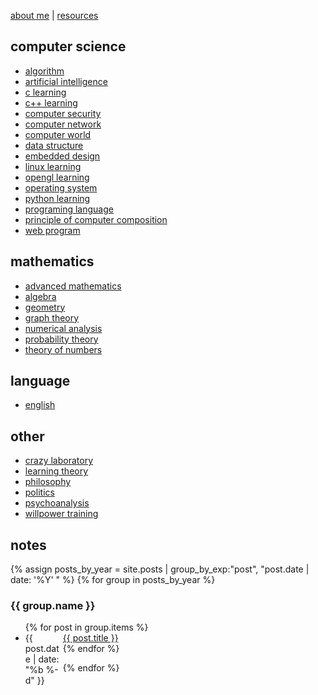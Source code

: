 [about me](/about) | [resources](/resources)

## computer science

- [algorithm](/algorithm-learning)
- [artificial intelligence](/ai)
- [c learning](/c-learning)
- [c++ learning](/cpp-learning)
- [computer security](/computer-security)
- [computer network](/computer-network)
- [computer world](/computer)
- [data structure](/data-structure)
- [embedded design](/embedded-design)
- [linux learning](/linux-learning)
- [opengl learning](/opengl-learning)
- [operating system](/operating-system)
- [python learning](/python-learning)
- [programing language](/programming-language)
- [principle of computer composition](/computer-system)
- [web program](/web-program)

## mathematics

- [advanced mathematics](/advanced-mathematics)
- [algebra](/algebra)
- [geometry](/geometry)
- [graph theory](/graph-theory)
- [numerical analysis](/numerical-analysis)
- [probability theory](/probability-theory)
- [theory of numbers](/theory-of-numbers)

## language

- [english](/english)

## other

- [crazy laboratory](/lab)
- [learning theory](/learning-theory)
- [philosophy](/philosophy)
- [politics](/politics)
- [psychoanalysis](/psychoanalysis)
- [willpower training](/self-control)

## notes

{% assign posts_by_year = site.posts | group_by_exp:"post", "post.date | date: '%Y' " %}
{% for group in posts_by_year %}

<h3>{{ group.name }}</h3>
<ul>
    {% for post in group.items %}
    <li><div style="width:60px;float:left;">{{ post.date | date: "%b %-d" }}</div> <a href="{{ site.baseurl }}{{ post.url }}">{{ post.title }}</a></li>
    {% endfor %}
</ul>
{% endfor %}